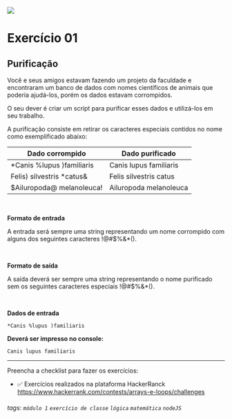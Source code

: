 ![](https://i.imgur.com/xG74tOh.png)

# Exercício 01

## Purificação

Você e seus amigos estavam fazendo um projeto da faculdade e encontraram um banco de dados com nomes científicos de animais que poderia ajudá-los, porém os dados estavam corrompidos.

O seu dever é criar um script para purificar esses dados e utilizá-los em seu trabalho.

A purificação consiste em retirar os caracteres especiais contidos no nome como exemplificado abaixo:

| Dado corrompido            | Dado purificado        |
| -------------------------- | ---------------------- |
| \*Canis %lupus )familiaris | Canis lupus familiaris |
| Felis) silvestris \*catus& | Felis silvestris catus |
| $Ailuropoda@ melanoleuca!  | Ailuropoda melanoleuca |

<br>

**Formato de entrada**

A entrada será sempre uma string representando um nome corrompido com alguns dos seguintes caracteres !@#$%&\*().

<br>

**Formato de saída**

A saída deverá ser sempre uma string representando o nome purificado sem os seguintes caracteres especiais !@#$%&\*().

<br>

**Dados de entrada**

```
*Canis %lupus )familiaris
```

**Deverá ser impresso no console:**

```
Canis lupus familiaris
```

---

Preencha a checklist para fazer os exercícios:

-   ✅ Exercícios realizados na plataforma HackerRanck
    https://www.hackerrank.com/contests/arrays-e-loops/challenges

###### tags: `módulo 1` `exercício de classe` `lógica` `matemática` `nodeJS`
